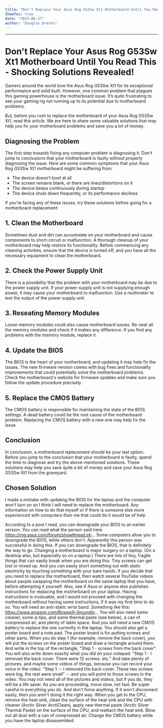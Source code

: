 ```yaml
---
title: "Don't Replace Your Asus Rog G53Sw Xt1 Motherboard Until You Read This - Shocking Solutions Revealed!"
ShowToc: true 
date: "2023-06-27"
author: "Douglas Brenna"
---
```

*****
# Don't Replace Your Asus Rog G53Sw Xt1 Motherboard Until You Read This - Shocking Solutions Revealed!

Gamers around the world love the Asus Rog G53Sw Xt1 for its exceptional performance and solid built. However, one common problem that plagues this gaming powerhouse is the motherboard issue. It’s quite frustrating to see your gaming rig not running up to its potential due to motherboard problems.

But, before you rush to replace the motherboard of your Asus Rog G53Sw Xt1, read this article. We are here to share some valuable solutions that may help you fix your motherboard problems and save you a lot of money. 

## Diagnosing the Problem

The first step towards fixing any computer problem is diagnosing it. Don't jump to conclusions that your motherboard is faulty without properly diagnosing the issue. Here are some common symptoms that your Asus Rog G53Sw Xt1 motherboard might be suffering from:

- The device doesn't boot at all
- The screen remains blank, or there are lines/distortions on it
- The device beeps continuously during startup
- The device shuts down frequently, or its performance declines

If you’re facing any of these issues, try these solutions before going for a motherboard replacement:

## 1. Clean the Motherboard

Sometimes dust and dirt can accumulate on your motherboard and cause components to short-circuit or malfunction. A thorough cleanup of your motherboard may help restore its functionality. Before commencing any cleaning activities, ensure that the device is turned off, and you have all the necessary equipment to clean the motherboard.

## 2. Check the Power Supply Unit

There is a possibility that the problem with your motherboard may be due to the power supply unit. If your power supply unit is not supplying enough power, it may cause your motherboard to malfunction. Use a multimeter to test the output of the power supply unit.

## 3. Reseating Memory Modules

Loose memory modules could also cause motherboard issues. Re-seat all the memory modules and check if it makes any difference. If you find any problems with the memory module, replace it.

## 4. Update the BIOS

The BIOS is the heart of your motherboard, and updating it may help fix the issues. The new firmware version comes with bug fixes and functionality improvements that could potentially solve the motherboard problems. Check the motherboard's website for firmware updates and make sure you follow the update procedure precisely.

## 5. Replace the CMOS Battery

The CMOS battery is responsible for maintaining the state of the BIOS settings. A dead battery could be the root cause of the motherboard problem. Replacing the CMOS battery with a new one may help fix the issue.

## Conclusion

In conclusion, a motherboard replacement should be your last option. Before you jump to the conclusion that your motherboard is faulty, spend the time to diagnose and try the above-mentioned solutions. These solutions may help you save quite a bit of money and save your Asus Rog G53Sw Xt1 from the graveyard.


## Chosen Solution
 I made a mistake with updating the BIOS for the laptop and the computer won't turn on so I think I will need to replace the motherboard. Any information on how to do that myself or if there is someone else more experienced with computers than me that could do it would be of help

 According to a post I read, you can downgrade your BIOS to an earlier version.  You can read what the person said here:
https://rog.asus.com/forum/showthread.ph...
Some computers allow you to downgrade the BIOS, while others don't.  Apparently this person was successful in doing this.
If you can downgrade the BIOS, that is definitely the way to go.  Changing a motherboard is major surgery on a laptop.  (On a desktop also, but especially so on a laptop.)  There are lots of tiny, fragile things that can easily break when you are doing this. Tiny screws can get lost or mixed up.  And you can easily short something out with static electricity by touching something with your bare hands.
If you decide that you need to replace the motherboard, then watch several YouTube videos about people swapping the motherboard on the same laptop that you have, before attempting it yourself.  Also, see if Asus or anyone else publishes instructions for replacing the motherboard on your laptop.  Having instructions is invaluable, and I would not proceed with changing the motherboard without having some instructions, if it was my first time to do so.
You will need an anti-static wrist band.  Something like this:
https://www.amazon.com/Rosewill-Groundin...
You will also need some cleaner, some q-tips, and some thermal paste (see below), a can of compressed air, and plenty of table space.
And you will need a new CMOS battery to replace the one currently in the laptop.
You should also get a poster board and a note pad.  The poster board is for putting screws and other parts.  When you do step 1 (for example, remove the back cover), you will put the screws on the poster board and draw a rectangle around them.  And write in the top of the rectangle, "Step 1 - screws from the back cover".  You will also write down exactly what you did on your notepad: "Step 1 - I removed the back cover.  There were 12 screws.  etc."  And take plenty of pictures, and maybe some videos of things, because you can record your voice in the video: "Step 1 -- I removed the back cover.  These two screws were big, the rest were small" -- and you will point to those screws in the video.  You may not need all of the pictures and videos, but if you do, they will be a life saver.
As you are proceeding, move slow, not fast.  Be super careful in everything you do.  And don't force anything.  If it won't disconnect easily, then you aren't doing it the right way.
When you get to the CPU, remove the heat sink, clean the surface of the heat sink and the CPU with cleaner (Arctic Silver ArctiClean), apply new thermal paste (Arctic Silver Thermal Paste) on the surface of the CPU, and reattach the heat sink.  Blow out all dust with a can of compressed air.
Change the CMOS battery while you have the laptop disassembled.




